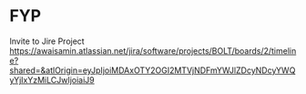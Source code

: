 # FYP
Invite to Jire Project 
https://awaisamin.atlassian.net/jira/software/projects/BOLT/boards/2/timeline?shared=&atlOrigin=eyJpIjoiMDAxOTY2OGI2MTVjNDFmYWJlZDcyNDcyYWQyYjIxYzMiLCJwIjoiaiJ9
